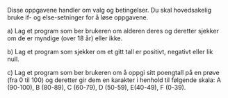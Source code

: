 Disse oppgavene handler om valg og betingelser. Du skal hovedsakelig bruke if- og else-setninger for å løse oppgavene.

a)	Lag et program som ber brukeren om alderen deres og deretter sjekker om de er myndige (over 18 år) eller ikke.

b)	Lag et program som sjekker om et gitt tall er positivt, negativt eller lik null.
  
c)	Lag et program som ber brukeren om å oppgi sitt poengtall på en prøve (fra 0 til 100) og deretter gir dem en karakter i henhold til følgende skala: A (90-100), B (80-89), C (60-79), D (50-59), E(40-49), F (0-39).


